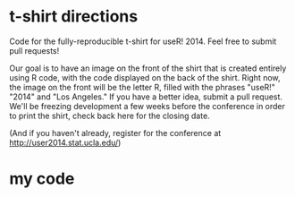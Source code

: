 t-shirt directions
==================

Code for the fully-reproducible t-shirt for useR! 2014. Feel free to submit pull requests!

Our goal is to have an image on the front of the shirt that is created entirely using R code, with the code displayed on the back of the shirt. Right now, the image on the front will be the letter R, filled with the phrases "useR!" "2014" and "Los Angeles." If you have a better idea, submit a pull request. We'll be freezing development a few weeks before the conference in order to print the shirt, check back here for the closing date.

(And if you haven't already, register for the conference at http://user2014.stat.ucla.edu/)

my code
=======

